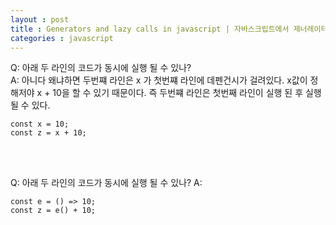 ```yaml
---
layout : post
title : Generators and lazy calls in javascript | 자바스크립트에서 제너레이터와 lazy 호출
categories : javascript
--- 
```



Q: 아래 두 라인의 코드가 동시에 실행 될 수 있나?
<br/>
A: 아니다 왜냐하면 두번쨰 라인은 x 가 첫번쨰 라인에 데펜건시가 걸려있다. x값이 정해저야 x + 10을 할 수 있기 때문이다. 즉 두번쨰 라인은 첫번째 라인이 실행 된 후 실행될 수 있다.
```
const x = 10;
const z = x + 10;
```
<br/>
<br/>

Q: 아래 두 라인의 코드가 동시에 실행 될 수 있나?
A: 
```
const e = () => 10;
const z = e() + 10;
```
